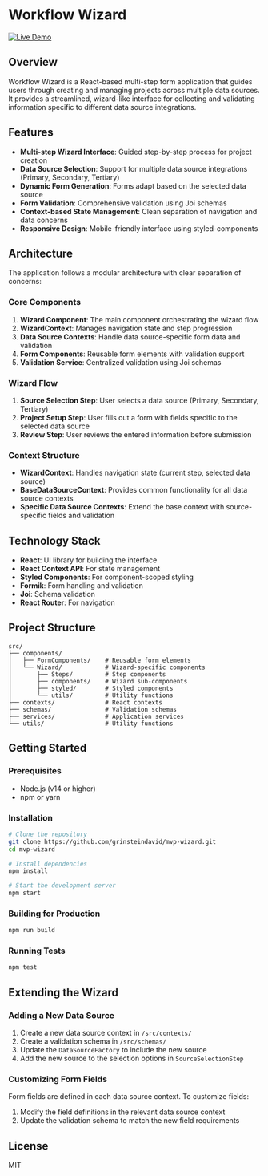 # Workflow Wizard

[![Live Demo](https://img.shields.io/badge/Demo-Live-brightgreen)](https://grinsteindavid.github.io/mvp-wizard)

## Overview

Workflow Wizard is a React-based multi-step form application that guides users through creating and managing projects across multiple data sources. It provides a streamlined, wizard-like interface for collecting and validating information specific to different data source integrations.

## Features

- **Multi-step Wizard Interface**: Guided step-by-step process for project creation
- **Data Source Selection**: Support for multiple data source integrations (Primary, Secondary, Tertiary)
- **Dynamic Form Generation**: Forms adapt based on the selected data source
- **Form Validation**: Comprehensive validation using Joi schemas
- **Context-based State Management**: Clean separation of navigation and data concerns
- **Responsive Design**: Mobile-friendly interface using styled-components

## Architecture

The application follows a modular architecture with clear separation of concerns:

### Core Components

1. **Wizard Component**: The main component orchestrating the wizard flow
2. **WizardContext**: Manages navigation state and step progression
3. **Data Source Contexts**: Handle data source-specific form data and validation
4. **Form Components**: Reusable form elements with validation support
5. **Validation Service**: Centralized validation using Joi schemas

### Wizard Flow

1. **Source Selection Step**: User selects a data source (Primary, Secondary, Tertiary)
2. **Project Setup Step**: User fills out a form with fields specific to the selected data source
3. **Review Step**: User reviews the entered information before submission

### Context Structure

- **WizardContext**: Handles navigation state (current step, selected data source)
- **BaseDataSourceContext**: Provides common functionality for all data source contexts
- **Specific Data Source Contexts**: Extend the base context with source-specific fields and validation

## Technology Stack

- **React**: UI library for building the interface
- **React Context API**: For state management
- **Styled Components**: For component-scoped styling
- **Formik**: Form handling and validation
- **Joi**: Schema validation
- **React Router**: For navigation

## Project Structure

```
src/
├── components/
│   ├── FormComponents/    # Reusable form elements
│   └── Wizard/            # Wizard-specific components
│       ├── Steps/         # Step components
│       ├── components/    # Wizard sub-components
│       ├── styled/        # Styled components
│       └── utils/         # Utility functions
├── contexts/              # React contexts
├── schemas/               # Validation schemas
├── services/              # Application services
└── utils/                 # Utility functions
```

## Getting Started

### Prerequisites

- Node.js (v14 or higher)
- npm or yarn

### Installation

```bash
# Clone the repository
git clone https://github.com/grinsteindavid/mvp-wizard.git
cd mvp-wizard

# Install dependencies
npm install

# Start the development server
npm start
```

### Building for Production

```bash
npm run build
```

### Running Tests

```bash
npm test
```

## Extending the Wizard

### Adding a New Data Source

1. Create a new data source context in `/src/contexts/`
2. Create a validation schema in `/src/schemas/`
3. Update the `DataSourceFactory` to include the new source
4. Add the new source to the selection options in `SourceSelectionStep`

### Customizing Form Fields

Form fields are defined in each data source context. To customize fields:

1. Modify the field definitions in the relevant data source context
2. Update the validation schema to match the new field requirements

## License

MIT
